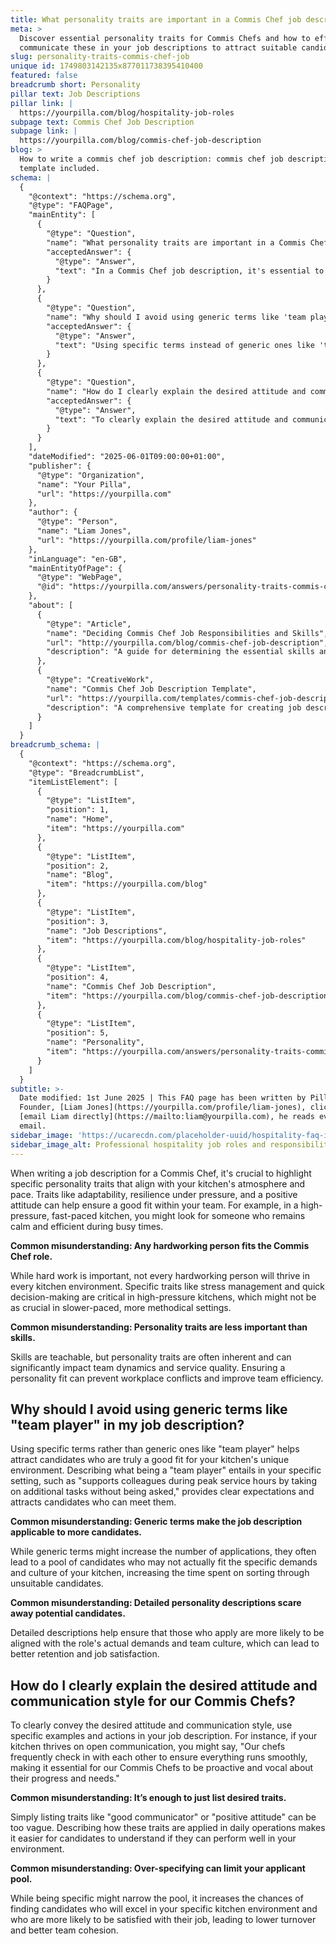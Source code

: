 ```yaml
---
title: What personality traits are important in a Commis Chef job description?
meta: >
  Discover essential personality traits for Commis Chefs and how to effectively
  communicate these in your job descriptions to attract suitable candidates.
slug: personality-traits-commis-chef-job
unique id: 1749803142135x877011738395410400
featured: false
breadcrumb short: Personality
pillar text: Job Descriptions
pillar link: |
  https://yourpilla.com/blog/hospitality-job-roles
subpage text: Commis Chef Job Description
subpage link: |
  https://yourpilla.com/blog/commis-chef-job-description
blog: >
  How to write a commis chef job description: commis chef job description
  template included.
schema: |
  {
    "@context": "https://schema.org",
    "@type": "FAQPage",
    "mainEntity": [
      {
        "@type": "Question",
        "name": "What personality traits are important in a Commis Chef job description?",
        "acceptedAnswer": {
          "@type": "Answer",
          "text": "In a Commis Chef job description, it's essential to highlight personality traits that match the kitchen's pace and atmosphere. Traits such as adaptability, resilience under pressure, and a positive attitude are crucial. For high-pressure, fast-paced kitchens, traits like remaining calm and efficient during busy times are important. Additionally, it is important to note that while skills are teachable, personality traits are often inherent and significantly impact team dynamics and service quality."
        }
      },
      {
        "@type": "Question",
        "name": "Why should I avoid using generic terms like 'team player' in my job description?",
        "acceptedAnswer": {
          "@type": "Answer",
          "text": "Using specific terms instead of generic ones like 'team player' in your job description helps attract candidates who genuinely fit your kitchen's unique environment. Specific descriptors provide clear expectations and attract candidates who can meet them, preventing the influx of unsuitable candidates and saving time sorting through them."
        }
      },
      {
        "@type": "Question",
        "name": "How do I clearly explain the desired attitude and communication style for our Commis Chefs?",
        "acceptedAnswer": {
          "@type": "Answer",
          "text": "To clearly explain the desired attitude and communication style for Commis Chefs, use specific examples and actions in your job description. For instance, if open communication is vital in your kitchen, describe how Commis Chefs should proactively and vocally check in with colleagues to ensure smooth operations. Being specific in describing these traits helps candidates understand the expectations and determine if they can perform well in your environment."
        }
      }
    ],
    "dateModified": "2025-06-01T09:00:00+01:00",
    "publisher": {
      "@type": "Organization",
      "name": "Your Pilla",
      "url": "https://yourpilla.com"
    },
    "author": {
      "@type": "Person",
      "name": "Liam Jones",
      "url": "https://yourpilla.com/profile/liam-jones"
    },
    "inLanguage": "en-GB",
    "mainEntityOfPage": {
      "@type": "WebPage",
      "@id": "https://yourpilla.com/answers/personality-traits-commis-chef-job"
    },
    "about": [
      {
        "@type": "Article",
        "name": "Deciding Commis Chef Job Responsibilities and Skills",
        "url": "http://yourpilla.com/blog/commis-chef-job-description",
        "description": "A guide for determining the essential skills and responsibilities for a Commis Chef, aiding in the creation of effective job descriptions."
      },
      {
        "@type": "CreativeWork",
        "name": "Commis Chef Job Description Template",
        "url": "https://yourpilla.com/templates/commis-chef-job-description",
        "description": "A comprehensive template for creating job descriptions for Commis Chefs, including details on required skills and personality traits."
      }
    ]
  }
breadcrumb_schema: |
  {
    "@context": "https://schema.org",
    "@type": "BreadcrumbList",
    "itemListElement": [
      {
        "@type": "ListItem",
        "position": 1,
        "name": "Home",
        "item": "https://yourpilla.com"
      },
      {
        "@type": "ListItem",
        "position": 2,
        "name": "Blog",
        "item": "https://yourpilla.com/blog"
      },
      {
        "@type": "ListItem",
        "position": 3,
        "name": "Job Descriptions",
        "item": "https://yourpilla.com/blog/hospitality-job-roles"
      },
      {
        "@type": "ListItem",
        "position": 4,
        "name": "Commis Chef Job Description",
        "item": "https://yourpilla.com/blog/commis-chef-job-description"
      },
      {
        "@type": "ListItem",
        "position": 5,
        "name": "Personality",
        "item": "https://yourpilla.com/answers/personality-traits-commis-chef-job"
      }
    ]
  }
subtitle: >-
  Date modified: 1st June 2025 | This FAQ page has been written by Pilla
  Founder, [Liam Jones](https://yourpilla.com/profile/liam-jones), click to
  [email Liam directly](https://mailto:liam@yourpilla.com), he reads every
  email.
sidebar_image: 'https://ucarecdn.com/placeholder-uuid/hospitality-faq-image.jpg'
sidebar_image_alt: Professional hospitality job roles and responsibilities
---
```

When writing a job description for a Commis Chef, it's crucial to highlight specific personality traits that align with your kitchen's atmosphere and pace. Traits like adaptability, resilience under pressure, and a positive attitude can help ensure a good fit within your team. For example, in a high-pressure, fast-paced kitchen, you might look for someone who remains calm and efficient during busy times.

**Common misunderstanding: Any hardworking person fits the Commis Chef role.**

While hard work is important, not every hardworking person will thrive in every kitchen environment. Specific traits like stress management and quick decision-making are critical in high-pressure kitchens, which might not be as crucial in slower-paced, more methodical settings.

**Common misunderstanding: Personality traits are less important than skills.**

Skills are teachable, but personality traits are often inherent and can significantly impact team dynamics and service quality. Ensuring a personality fit can prevent workplace conflicts and improve team efficiency.

## Why should I avoid using generic terms like "team player" in my job description?

Using specific terms rather than generic ones like "team player" helps attract candidates who are truly a good fit for your kitchen's unique environment. Describing what being a "team player" entails in your specific setting, such as "supports colleagues during peak service hours by taking on additional tasks without being asked," provides clear expectations and attracts candidates who can meet them.

**Common misunderstanding: Generic terms make the job description applicable to more candidates.**

While generic terms might increase the number of applications, they often lead to a pool of candidates who may not actually fit the specific demands and culture of your kitchen, increasing the time spent on sorting through unsuitable candidates.

**Common misunderstanding: Detailed personality descriptions scare away potential candidates.**

Detailed descriptions help ensure that those who apply are more likely to be aligned with the role's actual demands and team culture, which can lead to better retention and job satisfaction.

## How do I clearly explain the desired attitude and communication style for our Commis Chefs?

To clearly convey the desired attitude and communication style, use specific examples and actions in your job description. For instance, if your kitchen thrives on open communication, you might say, "Our chefs frequently check in with each other to ensure everything runs smoothly, making it essential for our Commis Chefs to be proactive and vocal about their progress and needs."

**Common misunderstanding: It’s enough to just list desired traits.**

Simply listing traits like "good communicator" or "positive attitude" can be too vague. Describing how these traits are applied in daily operations makes it easier for candidates to understand if they can perform well in your environment.

**Common misunderstanding: Over-specifying can limit your applicant pool.**

While being specific might narrow the pool, it increases the chances of finding candidates who will excel in your specific kitchen environment and who are more likely to be satisfied with their job, leading to lower turnover and better team cohesion.
